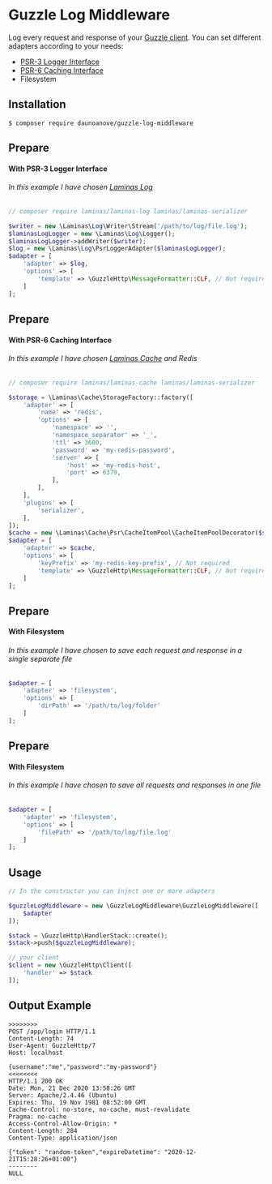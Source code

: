 # Guzzle Log Middleware
Log every request and response of your [Guzzle client](https://github.com/guzzle/guzzle). You can set different adapters according to your needs:
  - [PSR-3 Logger Interface](https://www.php-fig.org/psr/psr-3)
  - [PSR-6 Caching Interface](https://www.php-fig.org/psr/psr-6)
  - Filesystem
  
 ## Installation
```
$ composer require daunoanove/guzzle-log-middleware
```

## Prepare
#### With PSR-3 Logger Interface
###### In this example I have chosen [Laminas Log](https://github.com/laminas/laminas-log)

```php
// composer require laminas/laminas-log laminas/laminas-serializer

$writer = new \Laminas\Log\Writer\Stream('/path/to/log/file.log');
$laminasLogLogger = new \Laminas\Log\Logger();
$laminasLogLogger->addWriter($writer);
$log = new \Laminas\Log\PsrLoggerAdapter($laminasLogLogger);
$adapter = [
    'adapter' => $log,
    'options' => [
        'template' => \GuzzleHttp\MessageFormatter::CLF, // Not required. For more information: https://github.com/guzzle/guzzle/blob/master/src/MessageFormatter.php
    ]
];
```

## Prepare
#### With PSR-6 Caching Interface
###### In this example I have chosen [Laminas Cache](https://github.com/laminas/laminas-cache) and Redis

```php
// composer require laminas/laminas-cache laminas/laminas-serializer

$storage = \Laminas\Cache\StorageFactory::factory([
    'adapter' => [
        'name' => 'redis',
        'options' => [
            'namespace' => '',
            'namespace_separator' => '_',
            'ttl' => 3600,
            'password' => 'my-redis-password',
            'server' => [
                'host' => 'my-redis-host',
                'port' => 6379,
            ],
        ],
    ],
    'plugins' => [
        'serializer',
    ],
]);
$cache = new \Laminas\Cache\Psr\CacheItemPool\CacheItemPoolDecorator($storage);
$adapter = [
    'adapter' => $cache,
    'options' => [
        'keyPrefix' => 'my-redis-key-prefix', // Not required
        'template' => \GuzzleHttp\MessageFormatter::CLF, // Not required. For more information: https://github.com/guzzle/guzzle/blob/master/src/MessageFormatter.php
    ]
];
```

## Prepare
#### With Filesystem
###### In this example I have chosen to save each request and response in a single separate file
```php
$adapter = [
    'adapter' => 'filesystem',
    'options' => [
        'dirPath' => '/path/to/log/folder'
    ]
];
```

## Prepare
#### With Filesystem
###### In this example I have chosen to save all requests and responses in one file
```php
$adapter = [
    'adapter' => 'filesystem',
    'options' => [
        'filePath' => '/path/to/log/file.log'
    ]
];
```

## Usage
```php
// In the constructor you can inject one or more adapters

$guzzleLogMiddleware = new \GuzzleLogMiddleware\GuzzleLogMiddleware([
    $adapter
]);

$stack = \GuzzleHttp\HandlerStack::create();
$stack->push($guzzleLogMiddleware);

// your client
$client = new \GuzzleHttp\Client([
    'handler' => $stack
]);
```

## Output Example
```
>>>>>>>>
POST /app/login HTTP/1.1
Content-Length: 74
User-Agent: GuzzleHttp/7
Host: localhost

{username":"me","password":"my-password"}
<<<<<<<<
HTTP/1.1 200 OK
Date: Mon, 21 Dec 2020 13:58:26 GMT
Server: Apache/2.4.46 (Ubuntu)
Expires: Thu, 19 Nov 1981 08:52:00 GMT
Cache-Control: no-store, no-cache, must-revalidate
Pragma: no-cache
Access-Control-Allow-Origin: *
Content-Length: 284
Content-Type: application/json

{"token": "random-token","expireDatetime": "2020-12-21T15:28:26+01:00"}
--------
NULL
```